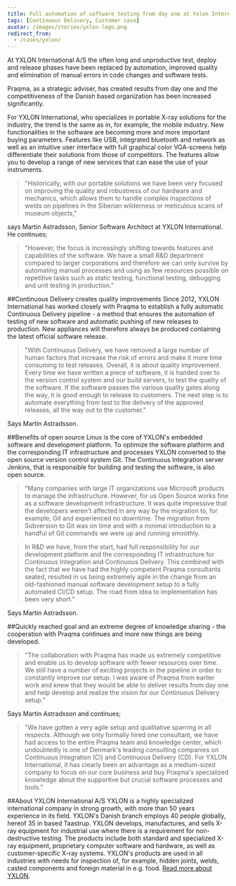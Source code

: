```yaml
---
title: Full automation of software testing from day one at Yxlon International
tags: [Continuous Delivery, Customer case]
avatar: /images/stories/yxlon-logo.png
redirect_from:
  - /cases/yxlon/
---
```


At YXLON International A/S the often long and unproductive test, deploy and release phases have been replaced by automation, improved quality and elimination of manual errors in code changes and software tests. 
<!--break--> 
Praqma, as a strategic adviser, has created results from day one and the competitiveness of the Danish based organization has been increased significantly.


For YXLON International, who specializes in portable X-ray solutions for the industry, the trend is the same as in, for example, the mobile industry. 
New functionalities in the software are becoming more and more important buying parameters. 
Features like USB, integrated bluetooth and network as well as an intuitive user interface with full graphical color VGA-screens help differentiate their solutions from those of competitors. 
The features allow you to develop a range of new services that can ease the use of your instruments.

> "Historically, with our portable solutions we have been very focused on improving the quality and robustness of our hardware and mechanics, which allows them to handle complex inspections of welds on pipelines in the Siberian wilderness or meticulous scans of museum objects,"

says Martin Astradsson, Senior Software Architect at YXLON International. He continues;

> "However, the focus is increasingly shifting towards features and capabilities of the software. 
We have a small R&D department compared to larger corporations and therefore we can only survive by automating manual processes and using as few resources possible on repetitive tasks such as static testing, functional testing, debugging and unit testing in production."

##Continuous Delivery creates quality improvements
Since 2012, YXLON International has worked closely with Praqma to establish a fully automatic Continuous Delivery pipeline - 
a method that ensures the automation of testing of new software and automatic pushing of new releases to production. 
New appliances will therefore always be produced containing the latest official software release.

> "With Continuous Delivery, we have removed a large number of human factors that increase the risk of errors and make it more time consuming to test releases. 
Overall, it is about quality improvement. 
Every time we have written a piece of software, it is handed over to the version control system and our build servers, to test the quality of the software. 
If the software passes the various quality gates along the way, it is good enough to release to customers. 
The next step is to automate everything from test to the delivery of the approved releases, all the way out to the customer."

Says Martin Astradsson.

##Benefits of open source
Linux is the core of YXLON's embedded software and development platform. 
To optimize the software platform and the corresponding IT infrastructure and processes YXLON converted to the open source version control system Git. 
The Continuous Integration server Jenkins, that is responsible for building and testing the software, is also open source.

> "Many companies with large IT organizations use Microsoft products to manage the infrastructure. 
However, for us Open Source works fine as a software development infrastructure. 
It was quite impressive that the developers weren't affected in any way by the migration to, for example, Git and experienced no downtime. 
The migration from Subversion to Git was on time and with a minimal introduction to a handful of Git commands we were up and running smoothly.

> In R&D we have, from the start, had full responsibility for our development platform and the corresponding IT infrastructure for Continuous Integration and Continuous Delivery.
This combined with the fact that we have had the highly competent Praqma consultants seated, resulted in us being extremely agile in the change from an old-fashioned manual software development setup to a fully automated CI/CD setup. 
The road from idea to implementation has been very short."

Says Martin Astradsson.

##Quickly reached goal and an extreme degree of knowledge sharing - the cooperation with Praqma continues and more new things are being developed.

> "The collaboration with Praqma has made us extremely competitive and enable us to develop software with fewer resources over time. 
We still have a number of exciting projects in the pipeline in order to constantly improve our setup. 
I was aware of Praqma from earlier work and knew that they would be able to deliver results from day one and help develop and realize the vision for our Continuous Delivery setup."

Says Martin Astradsson and continues;

> "We have gotten a very agile setup and qualitative sparring in all respects. 
Although we only formally hired one consultant, we have had access to the entire Praqma team and knowledge center, which undoubtedly is one of Denmark's leading consulting companies on Continuous Integration (CI) and Continuous Delivery (CD). 
For YXLON International, it has clearly been an advantage as a medium-sized company to focus on our core business and buy Praqma's specialized knowledge about the supportive but crucial software processes and tools."

##About YXLON International A/S
YXLON is a highly specialized international company in strong growth, with more than 50 years experience in its field. 
YXLON's Danish branch employs 40 people globally, hereof 35 in based Taastrup. 
YXLON develops, manufactures, and sells X-ray equipment for industrial use where there is a requirement for non-destructive testing. 
The products include both standard and specialized X-ray equipment, proprietary computer software and hardware, as well as customer-specific X-ray systems. 
YXLON's products are used in all industries with needs for inspection of, for example, hidden joints, welds, casted components and foreign material in e.g. food. [Read more about YXLON](http://www.yxlon-portables.com/Home).
